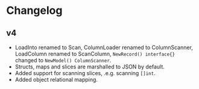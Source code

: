 # Changelog

## v4

- LoadInto renamed to Scan, ColumnLoader renamed to ColumnScanner, LoadColumn renamed to ScanColumn, `NewRecord() interface{}` changed to `NewModel() ColumnScanner`.
- Structs, maps and slices are marshalled to JSON by default.
- Added support for scanning slices, .e.g. scanning `[]int`.
- Added object relational mapping.
